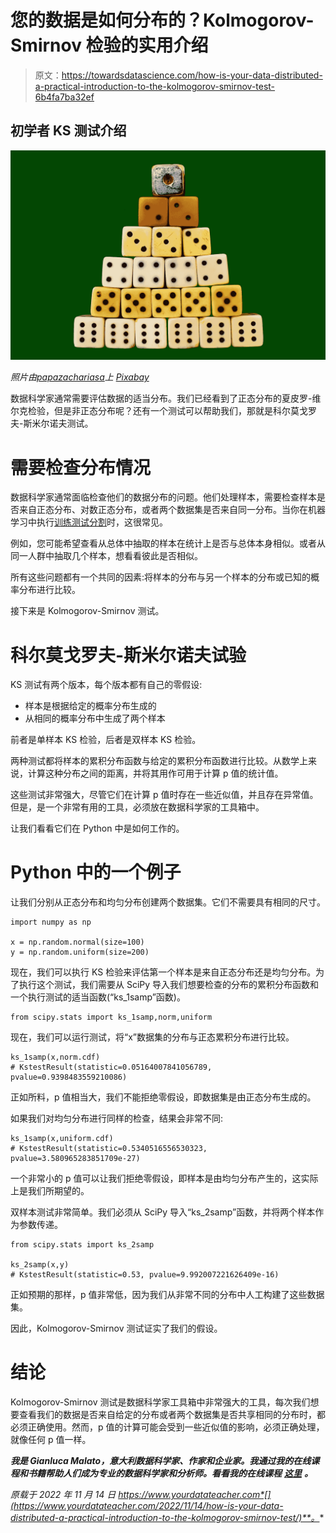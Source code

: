 # 您的数据是如何分布的？Kolmogorov-Smirnov 检验的实用介绍

> 原文：<https://towardsdatascience.com/how-is-your-data-distributed-a-practical-introduction-to-the-kolmogorov-smirnov-test-6b4fa7ba32ef>

## 初学者 KS 测试介绍

![](img/6fb31a298e09ae2931c43413743ba47d.png)

*照片由*[*papazachariasa*](https://pixabay.com/it/users/papazachariasa-12696704/)*上* [*Pixabay*](https://pixabay.com/it/photos/dado-gioco-d-azzardo-gioco-fortuna-5029548/)

数据科学家通常需要评估数据的适当分布。我们已经看到了正态分布的夏皮罗-维尔克检验，但是非正态分布呢？还有一个测试可以帮助我们，那就是科尔莫戈罗夫-斯米尔诺夫测试。

# 需要检查分布情况

数据科学家通常面临检查他们的数据分布的问题。他们处理样本，需要检查样本是否来自正态分布、对数正态分布，或者两个数据集是否来自同一分布。当你在机器学习中执行[训练测试分割](https://www.yourdatateacher.com/2022/05/02/are-your-training-and-test-sets-comparable/)时，这很常见。

例如，您可能希望查看从总体中抽取的样本在统计上是否与总体本身相似。或者从同一人群中抽取几个样本，想看看彼此是否相似。

所有这些问题都有一个共同的因素:将样本的分布与另一个样本的分布或已知的概率分布进行比较。

接下来是 Kolmogorov-Smirnov 测试。

# 科尔莫戈罗夫-斯米尔诺夫试验

KS 测试有两个版本，每个版本都有自己的零假设:

*   样本是根据给定的概率分布生成的
*   从相同的概率分布中生成了两个样本

前者是单样本 KS 检验，后者是双样本 KS 检验。

两种测试都将样本的累积分布函数与给定的累积分布函数进行比较。从数学上来说，计算这种分布之间的距离，并将其用作可用于计算 p 值的统计值。

这些测试非常强大，尽管它们在计算 p 值时存在一些近似值，并且存在异常值。但是，是一个非常有用的工具，必须放在数据科学家的工具箱中。

让我们看看它们在 Python 中是如何工作的。

# Python 中的一个例子

让我们分别从正态分布和均匀分布创建两个数据集。它们不需要具有相同的尺寸。

```
import numpy as np 

x = np.random.normal(size=100) 
y = np.random.uniform(size=200)
```

现在，我们可以执行 KS 检验来评估第一个样本是来自正态分布还是均匀分布。为了执行这个测试，我们需要从 SciPy 导入我们想要检查的分布的累积分布函数和一个执行测试的适当函数(“ks_1samp”函数)。

```
from scipy.stats import ks_1samp,norm,uniform
```

现在，我们可以运行测试，将“x”数据集的分布与正态累积分布进行比较。

```
ks_1samp(x,norm.cdf) 
# KstestResult(statistic=0.05164007841056789, pvalue=0.9398483559210086)
```

正如所料，p 值相当大，我们不能拒绝零假设，即数据集是由正态分布生成的。

如果我们对均匀分布进行同样的检查，结果会非常不同:

```
ks_1samp(x,uniform.cdf) 
# KstestResult(statistic=0.5340516556530323, pvalue=3.580965283851709e-27)
```

一个非常小的 p 值可以让我们拒绝零假设，即样本是由均匀分布产生的，这实际上是我们所期望的。

双样本测试非常简单。我们必须从 SciPy 导入“ks_2samp”函数，并将两个样本作为参数传递。

```
from scipy.stats import ks_2samp 

ks_2samp(x,y) 
# KstestResult(statistic=0.53, pvalue=9.992007221626409e-16)
```

正如预期的那样，p 值非常低，因为我们从非常不同的分布中人工构建了这些数据集。

因此，Kolmogorov-Smirnov 测试证实了我们的假设。

# 结论

Kolmogorov-Smirnov 测试是数据科学家工具箱中非常强大的工具，每次我们想要查看我们的数据是否来自给定的分布或者两个数据集是否共享相同的分布时，都必须正确使用。然而，p 值的计算可能会受到一些近似值的影响，必须正确处理，就像任何 p 值一样。

***我是 Gianluca Malato，意大利数据科学家、作家和企业家。我通过我的在线课程和书籍帮助人们成为专业的数据科学家和分析师。看看我的在线课程*** [***这里***](https://www.yourdatateacher.com/online-courses/?utm_source=medium&utm_medium=post&utm_campaign=How%20is%20your%20data%20distributed%3F) ***。***

*原载于 2022 年 11 月 14 日 https://www.yourdatateacher.com*[](https://www.yourdatateacher.com/2022/11/14/how-is-your-data-distributed-a-practical-introduction-to-the-kolmogorov-smirnov-test/)**。**